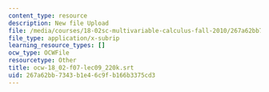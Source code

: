 ```yaml
---
content_type: resource
description: New file Upload
file: /media/courses/18-02sc-multivariable-calculus-fall-2010/267a62bb7343b1e46c9fb166b3375cd3_ocw-18_02-f07-lec09_220k.srt
file_type: application/x-subrip
learning_resource_types: []
ocw_type: OCWFile
resourcetype: Other
title: ocw-18_02-f07-lec09_220k.srt
uid: 267a62bb-7343-b1e4-6c9f-b166b3375cd3
---
```

